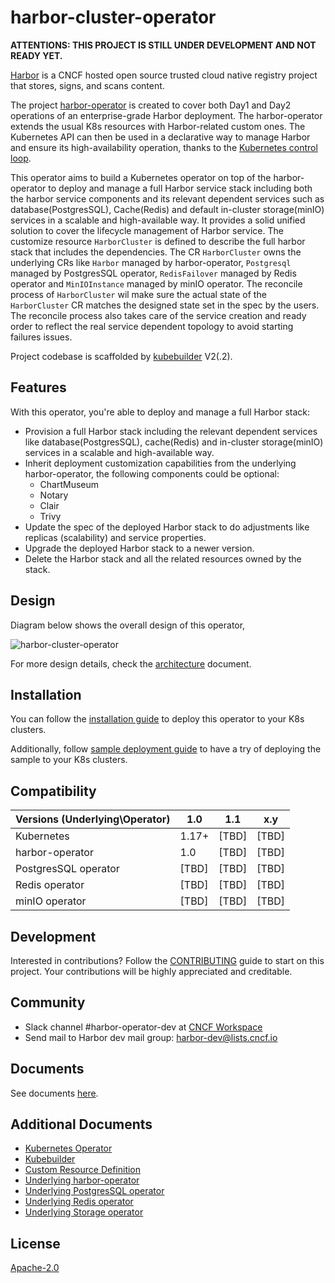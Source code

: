 # harbor-cluster-operator

**ATTENTIONS: THIS PROJECT IS STILL UNDER DEVELOPMENT AND NOT READY YET.**

[Harbor](https://github.com/goharbor/harbor) is a CNCF hosted open source trusted cloud native registry project that stores, signs, and scans content.

The project [harbor-operator](https://github.com/goharbor/harbor-operator) is created to cover both Day1 and Day2 operations of an enterprise-grade Harbor deployment.
The harbor-operator extends the usual K8s resources with Harbor-related custom ones. The Kubernetes API can then be used in a declarative way to manage Harbor and 
ensure its high-availability operation, thanks to the [Kubernetes control loop](https://kubernetes.io/docs/concepts/#kubernetes-control-plane).

This operator aims to build a Kubernetes operator on top of the harbor-operator to deploy and manage a full Harbor service stack including both the harbor service components 
and its relevant dependent services such as database(PostgresSQL), Cache(Redis) and default in-cluster storage(minIO) services in a scalable and high-available way. It provides 
a solid unified solution to cover the lifecycle management of Harbor service. The customize resource `HarborCluster` is defined to describe the full harbor stack that includes 
the dependencies. The CR `HarborCluster` owns the underlying CRs like `Harbor` managed by harbor-operator, `Postgresql` managed by PostgresSQL operator, `RedisFailover` managed by Redis 
operator and `MinIOInstance` managed by minIO operator. The reconcile process of `HarborCluster` wil make sure the actual state of the `HarborCluster` CR matches the designed state set 
in the spec by the users. The reconcile process also takes care of the service creation and ready order to reflect the real service dependent topology to avoid starting failures issues.

Project codebase is scaffolded by [kubebuilder](https://kubebuilder.io/) V2(.2).

## Features

With this operator, you're able to deploy and manage a full Harbor stack:

- Provision a full Harbor stack including the relevant dependent services like database(PostgresSQL), cache(Redis) and 
in-cluster storage(minIO) services in a scalable and high-available way.
- Inherit deployment customization capabilities from the underlying harbor-operator, the following components could be optional:
  - ChartMuseum
  - Notary
  - Clair
  - Trivy
- Update the spec of the deployed Harbor stack to do adjustments like replicas (scalability) and service properties.
- Upgrade the deployed Harbor stack to a newer version.
- Delete the Harbor stack and all the related resources owned by the stack.

## Design

Diagram below shows the overall design of this operator,

![harbor-cluster-operator](./docs/assets/harbor-cluster-operator.png)

For more design details, check the [architecture](./docs/architecture.md) document.

## Installation

You can follow the [installation guide](docs/installation.md) to deploy this operator to your K8s clusters.

Additionally, follow [sample deployment guide](./docs/sample_deploy_guide.md) to have a try of deploying the sample to your K8s clusters.

## Compatibility

| Versions (Underlying\Operator) |  1.0  |  1.1  |  x.y |
|--------------------------------|-------|-------|------|
| Kubernetes | 1.17+ | [TBD] | [TBD] |
| harbor-operator | 1.0 | [TBD] | [TBD] |
| PostgresSQL operator | [TBD] | [TBD] | [TBD] |
| Redis operator | [TBD] | [TBD] | [TBD] |
| minIO operator | [TBD] | [TBD] | [TBD] |


## Development

Interested in contributions? Follow the [CONTRIBUTING](./docs/CONTRIBUTING.md) guide to start on this project. Your contributions will be highly appreciated and creditable.

## Community

* Slack channel #harbor-operator-dev at [CNCF Workspace](https://slack.cncf.io)
* Send mail to Harbor dev mail group:  harbor-dev@lists.cncf.io

## Documents

See documents [here](./docs).

## Additional Documents

* [Kubernetes Operator](https://kubernetes.io/docs/concepts/extend-kubernetes/operator/)
* [Kubebuilder](https://book.kubebuilder.io/)
* [Custom Resource Definition](https://kubernetes.io/docs/concepts/extend-kubernetes/api-extension/custom-resources/)
* [Underlying harbor-operator](https://github.com/goharbor/harbor-operator)
* [Underlying PostgresSQL operator](https://github.com/zalando/postgres-operator)
* [Underlying Redis operator](https://github.com/spotahome/redis-operator)
* [Underlying Storage operator](https://github.com/minio/minio-operator)


## License

[Apache-2.0](https://github.com/goharbor/harbor-cluster-operator/blob/master/LICENSE)
